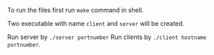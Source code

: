 To run the files first run `make` command in shell.

Two executable with name `client` and `server` will be created.

Run server by `./server portnumber`
Run clients by `./client hostname portnumber`.
